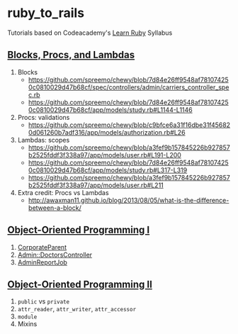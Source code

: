 # ruby_to_rails

Tutorials based on Codeacademy's [Learn Ruby](https://www.codecademy.com/learn/ruby) Syllabus

## [Blocks, Procs, and Lambdas](https://www.codecademy.com/courses/ruby-beginner-en-L3ZCI/0/1?curriculum_id=5059f8619189a5000201fbcb)

1. Blocks
    * https://github.com/spreemo/chewy/blob/7d84e26ff9548af781074250c0810029d47b68cf/spec/controllers/admin/carriers_controller_spec.rb
    * https://github.com/spreemo/chewy/blob/7d84e26ff9548af781074250c0810029d47b68cf/app/models/study.rb#L1144-L1146
2. Procs: validations
    * https://github.com/spreemo/chewy/blob/c9bfce6a31f16dbe31f456820d061260b7adf316/app/models/authorization.rb#L26
3. Lambdas: scopes
    * https://github.com/spreemo/chewy/blob/a3fef9b157845226b927857b2525fddf3f338a97/app/models/user.rb#L191-L200
    * https://github.com/spreemo/chewy/blob/7d84e26ff9548af781074250c0810029d47b68cf/app/models/study.rb#L317-L319
    * https://github.com/spreemo/chewy/blob/a3fef9b157845226b927857b2525fddf3f338a97/app/models/user.rb#L211
4. Extra credit: Procs vs Lambdas
    * http://awaxman11.github.io/blog/2013/08/05/what-is-the-difference-between-a-block/

## [Object-Oriented Programming I](https://www.codecademy.com/courses/ruby-beginner-en-MFiQ6/0/1?curriculum_id=5059f8619189a5000201fbcb)

1. [CorporateParent](https://github.com/spreemo/chewy/blob/master/app/models/corporate_parent.rb)
2. [Admin::DoctorsController](https://github.com/spreemo/chewy/blob/master/app/controllers/admin/doctors_controller.rb)
3. [AdminReportJob](https://github.com/spreemo/chewy/blob/master/app/jobs/admin_report_job.rb)

## [Object-Oriented Programming II](https://www.codecademy.com/courses/ruby-beginner-en-zfe3o/0/1?curriculum_id=5059f8619189a5000201fbcb)

1. `public` vs `private`
2. `attr_reader`, `attr_writer`, `attr_accessor`
3. `module`
4. Mixins
